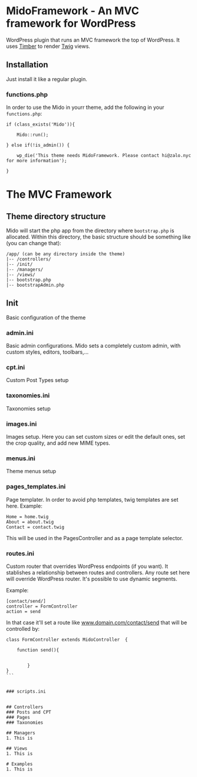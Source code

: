 # MidoFramework - An MVC framework for WordPress
WordPress plugin that runs an MVC framework the top of WordPress. It uses [Timber](https://timber.github.io/) to render [Twig](https://twig.symfony.com/) views.

## Installation
Just install it like a regular plugin.

### functions.php
In order to use the Mido in yourr theme, add the following in your `functions.php`:

````
if (class_exists('Mido')){

	Mido::run();

} else if(!is_admin()) {

	wp_die('This theme needs MidoFramework. Please contact hi@zalo.nyc for more information');

}

````


# The MVC Framework

## Theme directory structure

Mido will start the php app from the directory where `bootstrap.php` is allocated. Within this directory, the basic structure should be something like (you can change that):

```
/app/ (can be any directory inside the theme)
|-- /controllers/
|-- /init/
|-- /managers/
|-- /views/
|-- bootstrap.php
|-- bootstrapAdmin.php
````

## Init

Basic configuration of the theme

### admin.ini

Basic admin configurations. Mido sets a completely custom admin, with custom styles, editors, toolbars,...

### cpt.ini

Custom Post Types setup

### taxonomies.ini

Taxonomies setup

### images.ini

Images setup. Here you can set custom sizes or edit the default ones, set the crop quality, and add new MIME types.

### menus.ini

Theme menus setup

### pages_templates.ini

Page templater. In order to avoid php templates, twig templates are set here. Example:

````
Home = home.twig
About = about.twig
Contact = contact.twig
````

This will be used in the PagesController and as a page template selector.

### routes.ini

Custom router that overrides WordPress endpoints (if you want). It stablishes a relationship between routes and controllers. Any route set here will override WordPress router. It's possible to use dynamic segments.

Example:

````
[contact/send/]
controller = FormController
action = send
`````

In that case it'll set a route like www.domain.com/contact/send that will be controlled by:

````
class FormController extends MidoController  {

	function send(){

	
		}
} 
```


### scripts.ini


## Controllers
### Posts and CPT
### Pages
### Taxonomies

## Managers
1. This is

## Views
1. This is

# Examples
1. This is
